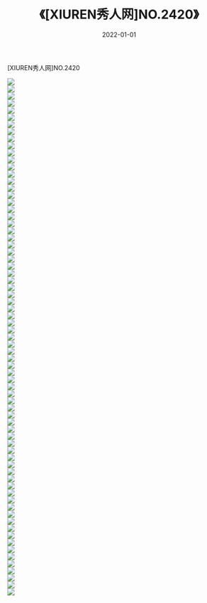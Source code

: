 ﻿---
layout: post
title:  《[XIUREN秀人网]NO.2420》
date:   2022-01-01
img: http://pic.660000.xyz/1:/秀人网/秀人网第03部分/[XIUREN秀人网]NO.2420/000.jpg
categories: [美女, 清纯, 唯美]
---

[XIUREN秀人网]NO.2420

 ![](http://pic.660000.xyz/1:/秀人网/秀人网第03部分/[XIUREN秀人网]NO.2420/001.jpg) <br>![](http://pic.660000.xyz/1:/秀人网/秀人网第03部分/[XIUREN秀人网]NO.2420/002.jpg) <br>![](http://pic.660000.xyz/1:/秀人网/秀人网第03部分/[XIUREN秀人网]NO.2420/003.jpg) <br>![](http://pic.660000.xyz/1:/秀人网/秀人网第03部分/[XIUREN秀人网]NO.2420/004.jpg) <br>![](http://pic.660000.xyz/1:/秀人网/秀人网第03部分/[XIUREN秀人网]NO.2420/005.jpg) <br>![](http://pic.660000.xyz/1:/秀人网/秀人网第03部分/[XIUREN秀人网]NO.2420/006.jpg) <br>![](http://pic.660000.xyz/1:/秀人网/秀人网第03部分/[XIUREN秀人网]NO.2420/007.jpg) <br>![](http://pic.660000.xyz/1:/秀人网/秀人网第03部分/[XIUREN秀人网]NO.2420/008.jpg) <br>![](http://pic.660000.xyz/1:/秀人网/秀人网第03部分/[XIUREN秀人网]NO.2420/009.jpg) <br>![](http://pic.660000.xyz/1:/秀人网/秀人网第03部分/[XIUREN秀人网]NO.2420/010.jpg) <br>![](http://pic.660000.xyz/1:/秀人网/秀人网第03部分/[XIUREN秀人网]NO.2420/011.jpg) <br>![](http://pic.660000.xyz/1:/秀人网/秀人网第03部分/[XIUREN秀人网]NO.2420/012.jpg) <br>![](http://pic.660000.xyz/1:/秀人网/秀人网第03部分/[XIUREN秀人网]NO.2420/013.jpg) <br>![](http://pic.660000.xyz/1:/秀人网/秀人网第03部分/[XIUREN秀人网]NO.2420/014.jpg) <br>![](http://pic.660000.xyz/1:/秀人网/秀人网第03部分/[XIUREN秀人网]NO.2420/015.jpg) <br>![](http://pic.660000.xyz/1:/秀人网/秀人网第03部分/[XIUREN秀人网]NO.2420/016.jpg) <br>![](http://pic.660000.xyz/1:/秀人网/秀人网第03部分/[XIUREN秀人网]NO.2420/017.jpg) <br>![](http://pic.660000.xyz/1:/秀人网/秀人网第03部分/[XIUREN秀人网]NO.2420/018.jpg) <br>![](http://pic.660000.xyz/1:/秀人网/秀人网第03部分/[XIUREN秀人网]NO.2420/019.jpg) <br>![](http://pic.660000.xyz/1:/秀人网/秀人网第03部分/[XIUREN秀人网]NO.2420/020.jpg) <br>![](http://pic.660000.xyz/1:/秀人网/秀人网第03部分/[XIUREN秀人网]NO.2420/021.jpg) <br>![](http://pic.660000.xyz/1:/秀人网/秀人网第03部分/[XIUREN秀人网]NO.2420/022.jpg) <br>![](http://pic.660000.xyz/1:/秀人网/秀人网第03部分/[XIUREN秀人网]NO.2420/023.jpg) <br>![](http://pic.660000.xyz/1:/秀人网/秀人网第03部分/[XIUREN秀人网]NO.2420/024.jpg) <br>![](http://pic.660000.xyz/1:/秀人网/秀人网第03部分/[XIUREN秀人网]NO.2420/025.jpg) <br>![](http://pic.660000.xyz/1:/秀人网/秀人网第03部分/[XIUREN秀人网]NO.2420/026.jpg) <br>![](http://pic.660000.xyz/1:/秀人网/秀人网第03部分/[XIUREN秀人网]NO.2420/027.jpg) <br>![](http://pic.660000.xyz/1:/秀人网/秀人网第03部分/[XIUREN秀人网]NO.2420/028.jpg) <br>![](http://pic.660000.xyz/1:/秀人网/秀人网第03部分/[XIUREN秀人网]NO.2420/029.jpg) <br>![](http://pic.660000.xyz/1:/秀人网/秀人网第03部分/[XIUREN秀人网]NO.2420/030.jpg) <br>![](http://pic.660000.xyz/1:/秀人网/秀人网第03部分/[XIUREN秀人网]NO.2420/031.jpg) <br>![](http://pic.660000.xyz/1:/秀人网/秀人网第03部分/[XIUREN秀人网]NO.2420/032.jpg) <br>![](http://pic.660000.xyz/1:/秀人网/秀人网第03部分/[XIUREN秀人网]NO.2420/033.jpg) <br>![](http://pic.660000.xyz/1:/秀人网/秀人网第03部分/[XIUREN秀人网]NO.2420/034.jpg) <br>![](http://pic.660000.xyz/1:/秀人网/秀人网第03部分/[XIUREN秀人网]NO.2420/035.jpg) <br>![](http://pic.660000.xyz/1:/秀人网/秀人网第03部分/[XIUREN秀人网]NO.2420/036.jpg) <br>![](http://pic.660000.xyz/1:/秀人网/秀人网第03部分/[XIUREN秀人网]NO.2420/037.jpg) <br>![](http://pic.660000.xyz/1:/秀人网/秀人网第03部分/[XIUREN秀人网]NO.2420/038.jpg) <br>![](http://pic.660000.xyz/1:/秀人网/秀人网第03部分/[XIUREN秀人网]NO.2420/039.jpg) <br>![](http://pic.660000.xyz/1:/秀人网/秀人网第03部分/[XIUREN秀人网]NO.2420/040.jpg) <br>![](http://pic.660000.xyz/1:/秀人网/秀人网第03部分/[XIUREN秀人网]NO.2420/041.jpg) <br>![](http://pic.660000.xyz/1:/秀人网/秀人网第03部分/[XIUREN秀人网]NO.2420/042.jpg) <br>![](http://pic.660000.xyz/1:/秀人网/秀人网第03部分/[XIUREN秀人网]NO.2420/043.jpg) <br>![](http://pic.660000.xyz/1:/秀人网/秀人网第03部分/[XIUREN秀人网]NO.2420/044.jpg) <br>![](http://pic.660000.xyz/1:/秀人网/秀人网第03部分/[XIUREN秀人网]NO.2420/045.jpg) <br>![](http://pic.660000.xyz/1:/秀人网/秀人网第03部分/[XIUREN秀人网]NO.2420/046.jpg) <br>![](http://pic.660000.xyz/1:/秀人网/秀人网第03部分/[XIUREN秀人网]NO.2420/047.jpg) <br>![](http://pic.660000.xyz/1:/秀人网/秀人网第03部分/[XIUREN秀人网]NO.2420/048.jpg) <br>![](http://pic.660000.xyz/1:/秀人网/秀人网第03部分/[XIUREN秀人网]NO.2420/049.jpg) <br>![](http://pic.660000.xyz/1:/秀人网/秀人网第03部分/[XIUREN秀人网]NO.2420/050.jpg) <br>![](http://pic.660000.xyz/1:/秀人网/秀人网第03部分/[XIUREN秀人网]NO.2420/051.jpg) <br>![](http://pic.660000.xyz/1:/秀人网/秀人网第03部分/[XIUREN秀人网]NO.2420/052.jpg) <br>![](http://pic.660000.xyz/1:/秀人网/秀人网第03部分/[XIUREN秀人网]NO.2420/053.jpg) <br>![](http://pic.660000.xyz/1:/秀人网/秀人网第03部分/[XIUREN秀人网]NO.2420/054.jpg) <br>![](http://pic.660000.xyz/1:/秀人网/秀人网第03部分/[XIUREN秀人网]NO.2420/055.jpg) <br>![](http://pic.660000.xyz/1:/秀人网/秀人网第03部分/[XIUREN秀人网]NO.2420/056.jpg) <br>![](http://pic.660000.xyz/1:/秀人网/秀人网第03部分/[XIUREN秀人网]NO.2420/057.jpg) <br>![](http://pic.660000.xyz/1:/秀人网/秀人网第03部分/[XIUREN秀人网]NO.2420/058.jpg) <br>![](http://pic.660000.xyz/1:/秀人网/秀人网第03部分/[XIUREN秀人网]NO.2420/059.jpg) <br>![](http://pic.660000.xyz/1:/秀人网/秀人网第03部分/[XIUREN秀人网]NO.2420/060.jpg) <br>![](http://pic.660000.xyz/1:/秀人网/秀人网第03部分/[XIUREN秀人网]NO.2420/061.jpg) <br>![](http://pic.660000.xyz/1:/秀人网/秀人网第03部分/[XIUREN秀人网]NO.2420/062.jpg) <br>![](http://pic.660000.xyz/1:/秀人网/秀人网第03部分/[XIUREN秀人网]NO.2420/063.jpg) <br>![](http://pic.660000.xyz/1:/秀人网/秀人网第03部分/[XIUREN秀人网]NO.2420/064.jpg) <br>![](http://pic.660000.xyz/1:/秀人网/秀人网第03部分/[XIUREN秀人网]NO.2420/065.jpg) <br>![](http://pic.660000.xyz/1:/秀人网/秀人网第03部分/[XIUREN秀人网]NO.2420/066.jpg) <br>![](http://pic.660000.xyz/1:/秀人网/秀人网第03部分/[XIUREN秀人网]NO.2420/067.jpg) <br>![](http://pic.660000.xyz/1:/秀人网/秀人网第03部分/[XIUREN秀人网]NO.2420/068.jpg) <br>![](http://pic.660000.xyz/1:/秀人网/秀人网第03部分/[XIUREN秀人网]NO.2420/069.jpg) <br>![](http://pic.660000.xyz/1:/秀人网/秀人网第03部分/[XIUREN秀人网]NO.2420/070.jpg) <br>![](http://pic.660000.xyz/1:/秀人网/秀人网第03部分/[XIUREN秀人网]NO.2420/071.jpg) <br>![](http://pic.660000.xyz/1:/秀人网/秀人网第03部分/[XIUREN秀人网]NO.2420/072.jpg) <br>![](http://pic.660000.xyz/1:/秀人网/秀人网第03部分/[XIUREN秀人网]NO.2420/073.jpg) <br>
